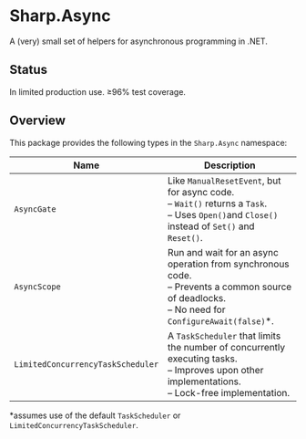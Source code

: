 # Sharp.Async

A (very) small set of helpers for asynchronous programming in .NET.

## Status

In limited production use.  &ge;96% test coverage.

## Overview

This package provides the following types in the `Sharp.Async` namespace:

Name                              | Description
----------------------------------|------------
`AsyncGate`                       | Like `ManualResetEvent`, but for async code.<br>– `Wait()` returns a `Task`.<br>– Uses `Open()`and `Close()` instead of `Set()` and `Reset()`.
`AsyncScope`                      | Run and wait for an async operation from synchronous code.<br>– Prevents a common source of deadlocks.<br>– No need for `ConfigureAwait(false)`*.
`LimitedConcurrencyTaskScheduler` | A `TaskScheduler` that limits the number of concurrently executing tasks.<br>– Improves upon other implementations.<br>– Lock-free implementation.

*assumes use of the default `TaskScheduler` or `LimitedConcurrencyTaskScheduler`.
